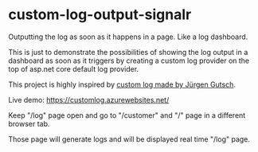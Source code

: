 # custom-log-output-signalr
Outputting the log as soon as it happens in a page. Like a log dashboard.

This is just to demonstrate the possibilities of showing the log output in a dashboard as soon as it triggers by creating a custom log provider on the top of asp.net core default log provider.

This project is highly inspired by <a href="https://asp.net-hacker.rocks/2017/05/05/add-custom-logging-in-aspnetcore.html" target="_blank"> custom log made by Jürgen Gutsch</a>.

Live demo: https://customlog.azurewebsites.net/

Keep "/log" page open and go to "/customer" and "/" page in a different browser tab. 

Those page will generate logs and will be displayed real time "/log" page.
